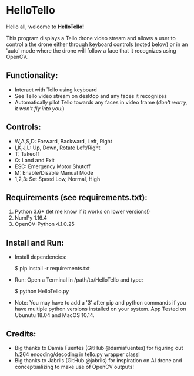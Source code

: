 # **HelloTello**

Hello all, welcome to **HelloTello!** 

This program displays a Tello drone video stream and allows a user to control a the drone either through keyboard controls (noted below) or in an 'auto' mode where the drone will follow a face that it recognizes using OpenCV. 

## **Functionality:**
- Interact with Tello using keyboard
- See Tello video stream on desktop and any faces it recognizes
- Automatically pilot Tello towards any faces in video frame (_don't worry, it won't fly into you!_)
    
## **Controls:**
- W,A,S,D: Forward, Backward, Left, Right
- I,K,J,L: Up, Down, Rotate Left/Right
- T: Takeoff
- Q: Land and Exit
- ESC: Emergency Motor Shutoff
- M: Enable/Disable Manual Mode
- 1,2,3: Set Speed Low, Normal, High
    
## **Requirements (see requirements.txt):**
1. Python 3.6+ (let me know if it works on lower versions!)
2. NumPy 1.16.4
3. OpenCV-Python 4.1.0.25
    
## **Install and Run:**
- Install dependencies:
    
    $ pip install -r requirements.txt
    
- Run: Open a Terminal in /path/to/HelloTello and type:

    $ python HelloTello.py

- Note: You may have to add a '3' after pip and python commands if you have multiple python versions installed on your system. App Tested on Ubunutu 18.04 and MacOS 10.14.

## Credits:
- Big thanks to Damia Fuentes (GitHub @damiafuentes) for figuring out h.264 encoding/decoding in tello.py wrapper class!
- Big thanks to Jabrils (GitHub @jabrils) for inspiration on AI drone and conceptualizing to make use of OpenCV outputs!
